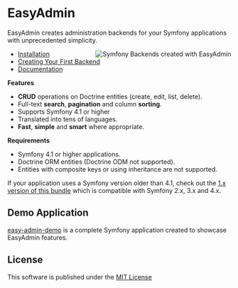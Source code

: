 EasyAdmin
=========

EasyAdmin creates administration backends for your Symfony applications with
unprecedented simplicity.

<img src="https://raw.githubusercontent.com/EasyCorp/DomAdminBundle/master/doc/images/easyadmin-promo.png" alt="Symfony Backends created with EasyAdmin" align="right" />

* [Installation][1]
* [Creating Your First Backend][2]
* [Documentation][3]

**Features**

  * **CRUD** operations on Doctrine entities (create, edit, list, delete).
  * Full-text **search**, **pagination** and column **sorting**.
  * Supports Symfony 4.1 or higher
  * Translated into tens of languages.
  * **Fast**, **simple** and **smart** where appropriate.

**Requirements**

  * Symfony 4.1 or higher applications.
  * Doctrine ORM entities (Doctrine ODM not supported).
  * Entities with composite keys or using inheritance are not supported.

If your application uses a Symfony version older than 4.1, check out the
[1.x version of this bundle](https://github.com/EasyCorp/DomAdminBundle/tree/1.x)
which is compatible with Symfony 2.x, 3.x and 4.x.

Demo Application
----------------

[easy-admin-demo](https://github.com/javiereguiluz/easy-admin-demo) is a complete
Symfony application created to showcase EasyAdmin features.

License
-------

This software is published under the [MIT License](LICENSE.md)

[1]: https://symfony.com/doc/current/bundles/DomAdminBundle/book/installation.html
[2]: https://symfony.com/doc/current/bundles/DomAdminBundle/book/your-first-backend.html
[3]: https://symfony.com/doc/current/bundles/DomAdminBundle
